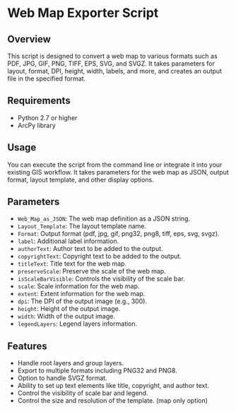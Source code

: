 # Web Map Exporter Script

## Overview
This script is designed to convert a web map to various formats such as PDF, JPG, GIF, PNG, TIFF, EPS, SVG, and SVGZ. It takes parameters for layout, format, DPI, height, width, labels, and more, and creates an output file in the specified format.

## Requirements
- Python 2.7 or higher
- ArcPy library

## Usage
You can execute the script from the command line or integrate it into your existing GIS workflow. It takes parameters for the web map as JSON, output format, layout template, and other display options.

## Parameters
- `Web_Map_as_JSON`: The web map definition as a JSON string.
- `Layout_Template`: The layout template name.
- `Format`: Output format (pdf, jpg, gif, png32, png8, tiff, eps, svg, svgz).
- `label`: Additional label information.
- `authorText`: Author text to be added to the output.
- `copyrightText`: Copyright text to be added to the output.
- `titleText`: Title text for the web map.
- `preserveScale`: Preserve the scale of the web map.
- `isScaleBarVisible`: Controls the visibility of the scale bar.
- `scale`: Scale information for the web map.
- `extent`: Extent information for the web map.
- `dpi`: The DPI of the output image (e.g., 300).
- `height`: Height of the output image.
- `width`: Width of the output image.
- `legendLayers`: Legend layers information.

## Features
- Handle root layers and group layers.
- Export to multiple formats including PNG32 and PNG8.
- Option to handle SVGZ format.
- Ability to set up text elements like title, copyright, and author text.
- Control the visibility of scale bar and legend.
- Control the size and resolution of the template. (map only option) 
